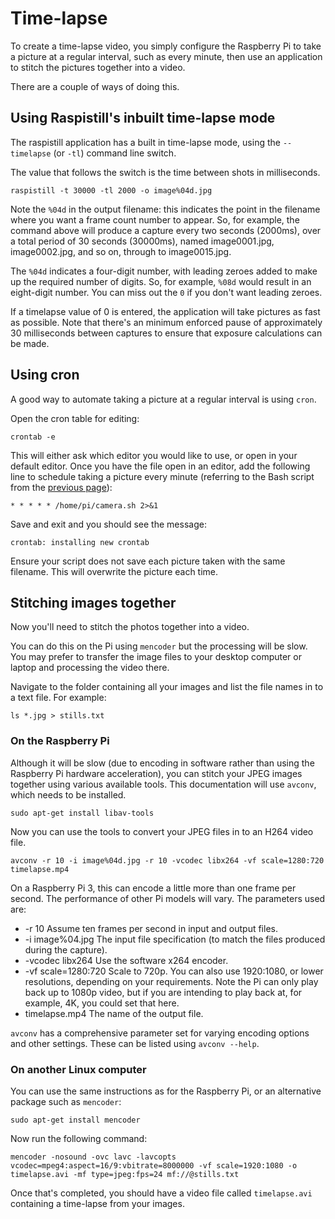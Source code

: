 # Time-lapse

To create a time-lapse video, you simply configure the Raspberry Pi to take a picture at a regular interval, such as every minute, then use an application to stitch the pictures together into a video.

There are a couple of ways of doing this.

## Using Raspistill's inbuilt time-lapse mode

The raspistill application has a built in time-lapse mode, using the `--timelapse` (or `-tl`) command line switch.

The value that follows the switch is the time between shots in milliseconds.
```
raspistill -t 30000 -tl 2000 -o image%04d.jpg
```
Note the `%04d` in the output filename: this indicates the point in the filename where you want a frame count number to appear. So, for example, the command above will produce a capture every two seconds (2000ms), over a total period of 30 seconds (30000ms), named image0001.jpg, image0002.jpg, and so on, through to image0015.jpg.

The `%04d` indicates a four-digit number, with leading zeroes added to make up the required number of digits. So, for example, `%08d` would result in an eight-digit number. You can miss out the `0` if you don't want leading zeroes.

If a timelapse value of 0 is entered, the application will take pictures as fast as possible. Note that there's an minimum enforced pause of approximately 30 milliseconds between captures to ensure that exposure calculations can be made.

## Using cron

A good way to automate taking a picture at a regular interval is using `cron`.

Open the cron table for editing:

```
crontab -e
```

This will either ask which editor you would like to use, or open in your default editor. Once you have the file open in an editor, add the following line to schedule taking a picture every minute (referring to the Bash script from the [previous page](/usage/camera/raspicam/raspistill.md)):

```
* * * * * /home/pi/camera.sh 2>&1
```

Save and exit and you should see the message:

```
crontab: installing new crontab
```

Ensure your script does not save each picture taken with the same filename. This will overwrite the picture each time.

## Stitching images together

Now you'll need to stitch the photos together into a video.

You can do this on the Pi using `mencoder` but the processing will be slow. You may prefer to transfer the image files to your desktop computer or laptop and processing the video there.

Navigate to the folder containing all your images and list the file names in to a text file. For example:

```
ls *.jpg > stills.txt
```
### On the Raspberry Pi

Although it will be slow (due to encoding in software rather than using the Raspberry Pi hardware acceleration), you can stitch your JPEG images together using various available tools. This documentation will use `avconv`, which needs to be installed.
```
sudo apt-get install libav-tools
```
Now you can use the tools to convert your JPEG files in to an H264 video file.
```
avconv -r 10 -i image%04d.jpg -r 10 -vcodec libx264 -vf scale=1280:720 timelapse.mp4
```
On a Raspberry Pi 3, this can encode a little more than one frame per second. The performance of other Pi models will vary. The parameters used are:

 - -r 10 Assume ten frames per second in input and output files.
 - -i image%04.jpg The input file specification (to match the files produced during the capture).
 - -vcodec libx264 Use the software x264 encoder.
 - -vf scale=1280:720 Scale to 720p. You can also use 1920:1080, or lower resolutions, depending on your requirements. Note the Pi can only play back up to 1080p video, but if you are intending to play back at, for example, 4K, you could set that here.
 - timelapse.mp4 The name of the output file.

`avconv` has a comprehensive parameter set for varying encoding options and other settings. These can be listed using `avconv --help`.

### On another Linux computer

You can use the same instructions as for the Raspberry Pi, or an alternative package such as `mencoder`:

```
sudo apt-get install mencoder
```

Now run the following command:

```
mencoder -nosound -ovc lavc -lavcopts vcodec=mpeg4:aspect=16/9:vbitrate=8000000 -vf scale=1920:1080 -o timelapse.avi -mf type=jpeg:fps=24 mf://@stills.txt
```

Once that's completed, you should have a video file called `timelapse.avi` containing a time-lapse from your images.
